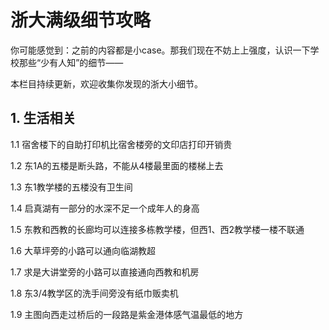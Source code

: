# 浙大满级细节攻略
你可能感觉到：之前的内容都是小case。那我们现在不妨上上强度，认识一下学校那些“少有人知”的细节——

本栏目持续更新，欢迎收集你发现的浙大小细节。
## 1. 生活相关
1.1 宿舍楼下的自助打印机比宿舍楼旁的文印店打印开销贵

1.2 东1A的五楼是断头路，不能从4楼最里面的楼梯上去

1.3 东1教学楼的五楼没有卫生间

1.4 启真湖有一部分的水深不足一个成年人的身高

1.5 东教和西教的长廊均可以连接多栋教学楼，但西1、西2教学楼一楼不联通

1.6 大草坪旁的小路可以通向临湖教超

1.7 求是大讲堂旁的小路可以直接通向西教和机房

1.8 东3/4教学区的洗手间旁没有纸巾贩卖机

1.9 主图向西走过桥后的一段路是紫金港体感气温最低的地方
